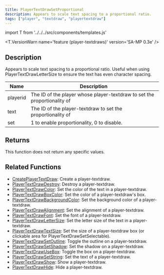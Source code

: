 ```yaml
---
title: PlayerTextDrawSetProportional
description: Appears to scale text spacing to a proportional ratio.
tags: ["player", "textdraw", "playertextdraw"]
---
```


import T from '../../../src/components/templates.js'

<T.VersionWarn name='feature (player-textdraws)' version='SA-MP 0.3e' />

## Description

Appears to scale text spacing to a proportional ratio. Useful when using PlayerTextDrawLetterSize to ensure the text has even character spacing.

| Name     | Description                                                              |
| -------- | ------------------------------------------------------------------------ |
| playerid | The ID of the player whose player-textdraw to set the proportionality of |
| text     | The ID of the player-textdraw to set the proportionality of              |
| set      | 1 to enable proportionality, 0 to disable.                               |

## Returns

This function does not return any specific values.

## Related Functions

- [CreatePlayerTextDraw](CreatePlayerTextDraw.md): Create a player-textdraw.
- [PlayerTextDrawDestroy](PlayerTextDrawDestroy.md): Destroy a player-textdraw.
- [PlayerTextDrawColor](PlayerTextDrawColor.md): Set the color of the text in a player-textdraw.
- [PlayerTextDrawBoxColor](PlayerTextDrawBoxColor.md): Set the color of a player-textdraw's box.
- [PlayerTextDrawBackgroundColor](PlayerTextDrawBackgroundColor.md): Set the background color of a player-textdraw.
- [PlayerTextDrawAlignment](PlayerTextDrawAlignment.md): Set the alignment of a player-textdraw.
- [PlayerTextDrawFont](PlayerTextDrawFont.md): Set the font of a player-textdraw.
- [PlayerTextDrawLetterSize](PlayerTextDrawLetterSize.md): Set the letter size of the text in a player-textdraw.
- [PlayerTextDrawTextSize](PlayerTextDrawTextSize.md): Set the size of a player-textdraw box (or clickable area for PlayerTextDrawSetSelectable).
- [PlayerTextDrawSetOutline](PlayerTextDrawSetOutline.md): Toggle the outline on a player-textdraw.
- [PlayerTextDrawSetShadow](PlayerTextDrawSetShadow.md): Set the shadow on a player-textdraw.
- [PlayerTextDrawUseBox](PlayerTextDrawUseBox.md): Toggle the box on a player-textdraw.
- [PlayerTextDrawSetString](PlayerTextDrawSetString.md): Set the text of a player-textdraw.
- [PlayerTextDrawShow](PlayerTextDrawShow.md): Show a player-textdraw.
- [PlayerTextDrawHide](PlayerTextDrawHide.md): Hide a player-textdraw.
